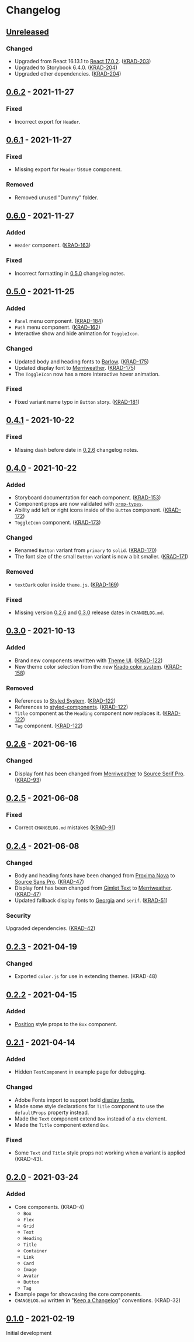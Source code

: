 # Changelog

## [Unreleased]

### Changed

- Upgraded from React 16.13.1 to [React 17.0.2](https://github.com/facebook/react/releases/tag/v17.0.2). ([KRAD-203])
- Upgraded to Storybook 6.4.0. ([KRAD-204])
- Upgraded other dependencies. ([KRAD-204])

[krad-203]: https://akrade.atlassian.net/browse/KRAD-203
[krad-204]: https://akrade.atlassian.net/browse/KRAD-204

## [0.6.2] - 2021-11-27

### Fixed

- Incorrect export for `Header`.

## [0.6.1] - 2021-11-27

### Fixed

- Missing export for `Header` tissue component.

### Removed

- Removed unused "Dummy" folder.

## [0.6.0] - 2021-11-27

### Added

- `Header` component. ([KRAD-163])

### Fixed

- Incorrect formatting in [0.5.0] changelog notes.

[krad-163]: https://akrade.atlassian.net/browse/KRAD-163

## [0.5.0] - 2021-11-25

### Added

- `Panel` menu component. ([KRAD-184])
- `Push` menu component. ([KRAD-162])
- Interactive show and hide animation for `ToggleIcon`.

### Changed

- Updated body and heading fonts to [Barlow](https://fonts.google.com/specimen/Barlow). ([KRAD-175])
- Updated display font to [Merriweather](https://fonts.google.com/specimen/Merriweather). ([KRAD-175])
- The `ToggleIcon` now has a more interactive hover animation.

### Fixed

- Fixed variant name typo in `Button` story. ([KRAD-181])

[krad-184]: https://akrade.atlassian.net/browse/KRAD-184
[krad-162]: https://akrade.atlassian.net/browse/KRAD-162
[krad-175]: https://akrade.atlassian.net/browse/KRAD-175
[krad-181]: https://akrade.atlassian.net/browse/KRAD-181

## [0.4.1] - 2021-10-22

### Fixed

- Missing dash before date in [0.2.6](https://github.com/akrade/krado-react/releases/tag/v0.2.6) changelog notes.

## [0.4.0] - 2021-10-22

### Added

- Storyboard documentation for each component. ([KRAD-153])
- Component props are now validated with [`prop-types`](https://www.npmjs.com/package/prop-types).
- Ability add left or right icons inside of the `Button` component. ([KRAD-172])
- `ToggleIcon` component. ([KRAD-173])

### Changed

- Renamed `Button` variant from `primary` to `solid`. ([KRAD-170])
- The font size of the small `Button` variant is now a bit smaller. ([KRAD-171])

### Removed

- `textDark` color inside `theme.js`. ([KRAD-169])

### Fixed

- Missing version [0.2.6](https://github.com/akrade/krado-react/releases/tag/v0.2.6) and [0.3.0](https://github.com/akrade/krado-react/releases/tag/v0.3.0) release dates in `CHANGELOG.md`.

[krad-153]: https://akrade.atlassian.net/browse/KRAD-153
[krad-172]: https://akrade.atlassian.net/browse/KRAD-172
[krad-173]: https://akrade.atlassian.net/browse/KRAD-173
[krad-170]: https://akrade.atlassian.net/browse/KRAD-170
[krad-171]: https://akrade.atlassian.net/browse/KRAD-171
[krad-169]: https://akrade.atlassian.net/browse/KRAD-169

## [0.3.0] - 2021-10-13

### Added

- Brand new components rewritten with [Theme UI](https://theme-ui.com). ([KRAD-122])
- New theme color selection from the _new_ [Krado color system](https://www.figma.com/file/1TAmEbsyXfnJ1J9CitZyZY/Krado-Identity?node-id=4506%3A67). ([KRAD-158])

### Removed

- References to [Styled System](https://styled-system.com). ([KRAD-122])
- References to [styled-components](https://styled-components.com). ([KRAD-122])
- `Title` component as the `Heading` component now replaces it. ([KRAD-122])
- `Tag` component. ([KRAD-122])

[krad-122]: https://akrade.atlassian.net/browse/KRAD-122
[krad-158]: https://akrade.atlassian.net/browse/KRAD-158

## [0.2.6] - 2021-06-16

### Changed

- Display font has been changed from [Merriweather](https://fonts.google.com/specimen/Merriweather) to [Source Serif Pro](https://fonts.google.com/specimen/Source+Serif+Pro). ([KRAD-93])

[krad-93]: https://akrade.atlassian.net/browse/KRAD-93

## [0.2.5] - 2021-06-08

### Fixed

- Correct `CHANGELOG.md` mistakes ([KRAD-91])

[krad-91]: https://akrade.atlassian.net/browse/KRAD-91

## [0.2.4] - 2021-06-08

### Changed

- Body and heading fonts have been changed from [Proxima Nova](https://fonts.adobe.com/fonts/proxima-nova) to [Source Sans Pro](https://fonts.google.com/specimen/Source+Sans+Pro). ([KRAD-47])
- Display font has been changed from [Gimlet Text](https://fonts.adobe.com/fonts/gimlet-text) to [Merriweather](https://fonts.google.com/specimen/Merriweather). ([KRAD-47])
- Updated fallback display fonts to [Georgia](<https://en.wikipedia.org/wiki/Georgia_(typeface)>) and `serif`. ([KRAD-51])

### Security

Upgraded dependencies. ([KRAD-42])

[krad-47]: https://akrade.atlassian.net/browse/KRAD-47
[krad-51]: https://akrade.atlassian.net/browse/KRAD-51
[krad-42]: https://akrade.atlassian.net/browse/KRAD-42

## [0.2.3] - 2021-04-19

### Changed

- Exported `color.js` for use in extending themes. (KRAD-48)

## [0.2.2] - 2021-04-15

### Added

- [Position](https://styled-system.com/table#position) style props to the `Box` component.

## [0.2.1] - 2021-04-14

### Added

- Hidden `TestComponent` in example page for debugging.

### Changed

- Adobe Fonts import to support bold [display fonts.](https://fonts.adobe.com/fonts/gimlet-text)
- Made some style declarations for `Title` component to use the `defaultProps` property instead.
- Made the `Text` component extend `Box` instead of a `div` element.
- Made the `Title` component extend `Box`.

### Fixed

- Some `Text` and `Title` style props not working when a variant is applied (KRAD-43).

## [0.2.0] - 2021-03-24

### Added

- Core components. (KRAD-4)
  - `Box`
  - `Flex`
  - `Grid`
  - `Text`
  - `Heading`
  - `Title`
  - `Container`
  - `Link`
  - `Card`
  - `Image`
  - `Avatar`
  - `Button`
  - `Tag`
- Example page for showcasing the core components.
- `CHANGELOG.md` written in "[Keep a Changelog](https://keepachangelog.com/en/1.0.0/)" conventions. (KRAD-32)

## [0.1.0] - 2021-02-19

Initial development

[unreleased]: https://github.com/akrade/krado-react/compare/v0.6.2...HEAD
[0.6.2]: https://github.com/akrade/krado-react/compare/v0.6.1...v0.6.2
[0.6.1]: https://github.com/akrade/krado-react/compare/v0.6.0...v0.6.1
[0.6.0]: https://github.com/akrade/krado-react/compare/v0.5.0...v0.6.0
[0.5.0]: https://github.com/akrade/krado-react/compare/v0.4.1...v0.5.0
[0.4.1]: https://github.com/akrade/krado-react/compare/v0.4.0...v0.4.1
[0.4.0]: https://github.com/akrade/krado-react/compare/v0.3.0...v0.4.0
[0.3.0]: https://github.com/akrade/krado-react/compare/v0.2.6...v0.3.0
[0.2.6]: https://github.com/akrade/krado-react/compare/v0.2.5...v0.2.6
[0.2.5]: https://github.com/akrade/krado-react/compare/v0.2.4...v0.2.5
[0.2.4]: https://github.com/akrade/krado-react/compare/v0.2.3...v0.2.4
[0.2.3]: https://github.com/akrade/krado-react/compare/v0.2.2...v0.2.3
[0.2.2]: https://github.com/akrade/krado-react/compare/v0.2.1...v0.2.2
[0.2.1]: https://github.com/akrade/krado-react/compare/v0.2.0...v0.2.1
[0.2.0]: https://github.com/akrade/krado-react/compare/v0.1.0...v0.2.0
[0.1.0]: https://github.com/akrade/krado-react/releases/tag/v0.1.0
